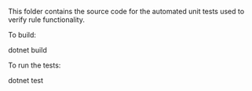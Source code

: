 This folder contains the source code for the automated unit tests used to verify rule functionality. 

To build:

dotnet build <solutionname>

To run the tests:

dotnet test <solutionname>
